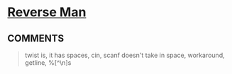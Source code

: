 # [Reverse Man](https://toph.co/p/reverse-man)

## __COMMENTS__

> twist is, it has spaces, cin, scanf doesn't take in space, workaround, getline, %[^\n]s

